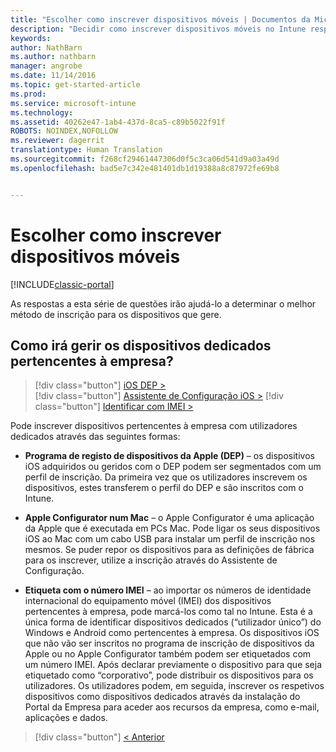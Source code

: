 ```yaml
---
title: "Escolher como inscrever dispositivos móveis | Documentos da Microsoft"
description: "Decidir como inscrever dispositivos móveis no Intune respondendo a algumas perguntas simples"
keywords: 
author: NathBarn
ms.author: nathbarn
manager: angrobe
ms.date: 11/14/2016
ms.topic: get-started-article
ms.prod: 
ms.service: microsoft-intune
ms.technology: 
ms.assetid: 40262e47-1ab4-437d-8ca5-c89b5022f91f
ROBOTS: NOINDEX,NOFOLLOW
ms.reviewer: dagerrit
translationtype: Human Translation
ms.sourcegitcommit: f268cf29461447306d0f5c3ca06d541d9a03a49d
ms.openlocfilehash: bad5e7c342e481401db1d19388a8c87972fe69b8


---
```

# <a name="choose-how-to-enroll-mobile-devices"></a>Escolher como inscrever dispositivos móveis

[!INCLUDE[classic-portal](../includes/classic-portal.md)]

As respostas a esta série de questões irão ajudá-lo a determinar o melhor método de inscrição para os dispositivos que gere.

## <a name="how-will-you-manage-dedicated-corporate-owned-devices"></a>**Como irá gerir os dispositivos dedicados pertencentes à empresa?**

  > [!div class="button"]
[iOS DEP >](/intune/deploy-use/ios-device-enrollment-program-in-microsoft-intune)  
> [!div class="button"]
[Assistente de Configuração iOS >](/intune/deploy-use/ios-setup-assistant-enrollment-in-microsoft-intune)
> [!div class="button"]
[Identificar com IMEI >](/intune/deploy-use/specify-corporate-owned-devices-with-international-mobile-equipment-identity-imei-numbers)

  Pode inscrever dispositivos pertencentes à empresa com utilizadores dedicados através das seguintes formas:

  - **Programa de registo de dispositivos da Apple (DEP)** – os dispositivos iOS adquiridos ou geridos com o DEP podem ser segmentados com um perfil de inscrição. Da primeira vez que os utilizadores inscrevem os dispositivos, estes transferem o perfil do DEP e são inscritos com o Intune.

  - **Apple Configurator num Mac** – o Apple Configurator é uma aplicação da Apple que é executada em PCs Mac. Pode ligar os seus dispositivos iOS ao Mac com um cabo USB para instalar um perfil de inscrição nos mesmos. Se puder repor os dispositivos para as definições de fábrica para os inscrever, utilize a inscrição através do Assistente de Configuração.

  - **Etiqueta com o número IMEI** – ao importar os números de identidade internacional do equipamento móvel (IMEI) dos dispositivos pertencentes à empresa, pode marcá-los como tal no Intune. Esta é a única forma de identificar dispositivos dedicados (“utilizador único”) do Windows e Android como pertencentes à empresa. Os dispositivos iOS que não vão ser inscritos no programa de inscrição de dispositivos da Apple ou no Apple Configurator também podem ser etiquetados com um número IMEI. Após declarar previamente o dispositivo para que seja etiquetado como “corporativo”, pode distribuir os dispositivos para os utilizadores. Os utilizadores podem, em seguida, inscrever os respetivos dispositivos como dispositivos dedicados através da instalação do Portal da Empresa para aceder aos recursos da empresa, como e-mail, aplicações e dados.

  > [!div class="button"]
  [< Anterior](choose-how-to-enroll-devices3.md)



<!--HONumber=Dec16_HO3-->


